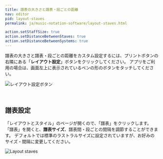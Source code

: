 ```yaml
---
title: 譜表の大きさと譜表・段ごとの距離
nav: editor
pid: layout-staves
permalink: ja/music-notation-software/layout-staves.html

action.setStaffSize: true
action.setDistanceBetweenStaves: true
action.setDistanceBetweenSystems: true
---
```


譜表の大きさと譜表・段ごとの距離をカスタム設定するには、プリントボタンの右隣にある「**レイアウト設定**」ボタンをクリックしてください。
アプリをご利用の場合は、画面左上に表示されているペンの形のボタンをタッチしてください。

![レイアウト設定ボタン](/help/assets/img/editor/toolbar-print-layout.png)

<br>

## 譜表設定

「レイアウトとスタイル」のページが開くので、「譜表」をクリックします。
「譜表」を開くと、**譜表サイズ**、譜表間・段ごとの間隔を調節することができます。
デフォルトでは標準のラストラルサイズに設定されていますが、お好みのサイズ・間隔に変更してください。

![Layout staves](/help/assets/img/editor-ja/layout-staves.png)
